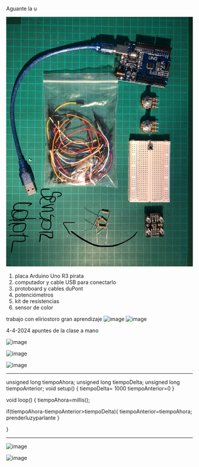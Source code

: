 Aguante la u 

![materiales](./materiales.jpg)

1. placa Arduino Uno R3 pirata
2. computador y cable USB para conectarlo
3. protoboard y cables duPont
4. potenciómetros
5. kit de resistencias   
6. sensor de color


trabajo con eliriostoro
gran aprendizaje 
![image](https://github.com/Spidermaneberl/dis145/assets/164402625/0c2830ef-57f0-4a41-8eb7-022d1eb710f4)
![image](https://github.com/Spidermaneberl/dis145/assets/164402625/90de80a2-e440-4e42-8044-5642828e0862)

4-4-2024
apuntes de la clase a mano 

![image](https://github.com/Spidermaneberl/dis145/assets/164402625/72144d64-3068-447b-93a0-c9880a2fe144)

![image](https://github.com/Spidermaneberl/dis145/assets/164402625/f5c853fa-c835-4609-9827-7b10f2addc97)


![image](https://github.com/Spidermaneberl/dis145/assets/164402625/8c52aa96-922c-454b-999c-0442085fef58)

-----------------------------------------------------------------------------------------


unsigned long tiempoAhora;
unsigned long tiempoDelta;
unsigned long tiempoAnterior;
void setup() {
  tiempoDelta= 1000
  tiempoAnterior=0
}

void loop() {
  tiempoAhora=millis();

if(tiempoAhora-tiempoAnterior>tiempoDelta){
  tiempoAnterior=tiempoAhora;
  prenderluzyparlante
}

}









-----------------------------------------------------------------------------------------


![image](https://github.com/Spidermaneberl/dis145/assets/164402625/b8c71d62-d959-42e6-96b8-bca9b0d10636)




![image](https://github.com/Spidermaneberl/dis145/assets/164402625/713e3d11-e418-4532-9803-1a42c44f8464)














